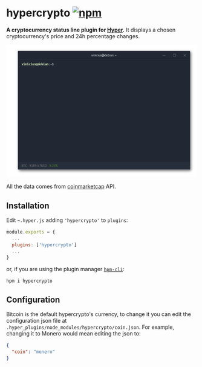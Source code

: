 # hypercrypto [![npm](https://img.shields.io/npm/dt/hypercrypto.svg)](https://www.npmjs.com/package/hypercrypto)


**A cryptocurrency status line plugin for [Hyper](https://hyper.is/).** It displays a chosen cryptocurrency's price and 24h percentage changes.

![](preview.png)


All the data comes from [coinmarketcap](https://coinmarketcap.com/) API. 

## Installation


Edit `~.hyper.js` adding `'hypercrypto'` to `plugins`:

```js
module.exports = {
  ...
  plugins: ['hypercrypto']
  ...
}
```

or, if you are using the plugin manager [`hpm-cli`](https://github.com/zeit/hpm):

    hpm i hypercrypto
    
## Configuration


Bitcoin is the default hypercrypto's currency, to change it you can edit the configuration json file at `.hyper_plugins/node_modules/hypercrypto/coin.json`. For example, changing it to Monero would mean editing the json to:

```json
{
  "coin": "monero"
}
```
